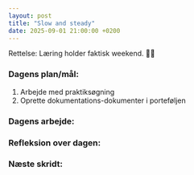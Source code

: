 ```yaml
---
layout: post
title: "Slow and steady"
date: 2025-09-01 21:00:00 +0200
---
```


Rettelse: Læring holder faktisk weekend. 🤦‍♂️

### Dagens plan/mål:

1. Arbejde med praktiksøgning
2. Oprette dokumentations-dokumenter i porteføljen

### Dagens arbejde:



### Refleksion over dagen:

### Næste skridt:
